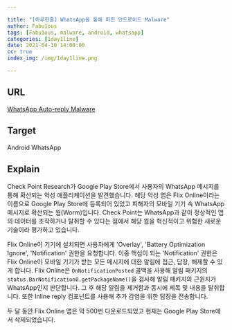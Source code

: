 ```yaml
---

title: "[하루한줄] WhatsApp을 통해 퍼진 안드로이드 Malware"
author: Fabu1ous
tags: [Fabu1ous, malware, android, whatsapp]
categories: [1day1line]
date: 2021-04-10 14:00:00
cc: true
index_img: /img/1day1line.png

---
```




## URL

[WhatsApp Auto-reply Malware](https://research.checkpoint.com/2021/new-wormable-android-malware-spreads-by-creating-auto-replies-to-messages-in-whatsapp/)



## **Target**

Android WhatsApp



## **Explain**

Check Point Research가 Google Play Store에서 사용자의 WhatsApp 메시지를 통해 확산되는 악성 애플리케이션을 발견했습니다. 해당 악성 앱은 Flix Online이라는 이름으로 Google Play Store에 등록되어 있었고 피해자의 모바일 기기 속 WhatsApp 메시지로 확산되는 웜(Worm)입니다. Check Point는 WhatsApp과 같이 정상적인 앱의 데이터를 조작하거나 탈취할 수 있다는 점에서 해당 웜을 혁신적이고 위험한 새로운 기술이라 평가하고 있습니다.

Flix Online이 기기에 설치되면 사용자에게 'Overlay', 'Battery Optimization Ignore', 'Notification' 권한을 요청합니다. 이중 핵심이 되는 'Notification' 권한은 Flix Online이 모바일 기기가 받는 모든 메시지에 대한 알림에 접근, 답장, 해제할 수 있게 합니다. Flix Online은 `OnNotificationPosted` 콜백을 사용해 알림 패키지의  `status.BarNotification0.getPackageName()`을 검사해 알림 패키지의 근원지가 WhatsApp인지 판단합니다. 그 후 해당 알림을 제거함과 동시에 제목 및 내용을 탈취합니다. 또한 Inline reply 컴포넌트를 사용해 추가 감염을 위한 답장을 전송합니다.

두 달 동안 Flix Online 앱은 약 500번 다운로드되었고 현재는 Google Play Store에서 삭제되었습니다.
